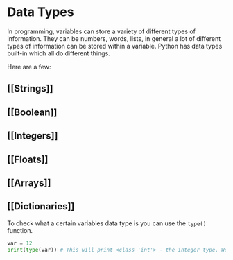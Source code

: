 # Data Types

In programming, variables can store a variety of different types of information. They can be numbers, words, lists, in general a lot of different types of information can be stored within a variable. Python has data types built-in which all do different things.

Here are a few:

## [[Strings]]

## [[Boolean]]

## [[Integers]]

## [[Floats]]

## [[Arrays]]

## [[Dictionaries]]

To check what a certain variables data type is you can use the `type()` function.

```python
var = 12
print(type(var)) # This will print <class 'int'> - the integer type. We'll go over classes later on
```

